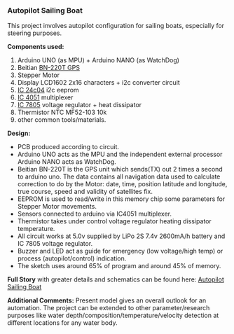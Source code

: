 ### Autopilot Sailing Boat
This project involves autopilot configuration for sailing boats, especially for steering purposes.

**Components used:**
1. Arduino UNO (as MPU) + Arduino NANO (as WatchDog)
2. Beitian [BN-220T GPS](https://files.banggood.com/2016/11/BN-220%20GPS+Antenna%20datasheet.pdf)
3. Stepper Motor
4. Display LCD1602 2x16 characters + i2c converter circuit
5. [IC 24c04](https://www.alldatasheet.com/datasheet-pdf/pdf/23723/STMICROELECTRONICS/24C04.html) i2c eeprom
6. [IC 4051](https://www.alldatasheet.com/datasheet-pdf/pdf/173652/UTC/4051.html) multiplexer
7. [IC 7805](https://www.alldatasheet.com/view.jsp?Searchword=7805%20datasheet&gclid=EAIaIQobChMI1v_Qh82h6QIVi30rCh1HDAuxEAAYASAAEgLf5vD_BwE) voltage regulator + heat dissipator
8. Thermistor NTC MF52-103 10k
9. other common tools/materials.

**Design:**
* PCB produced according to circuit.
* Arduino UNO acts as the MPU and the independent external processor Arduino NANO acts as WatchDog.
* Beitian BN-220T is the GPS unit which sends(TX) out 2 times a second to arduino uno. The data contains all navigation data used to calculate correction to do by the Motor: date, time, position latitude and longitude, true course, speed and validity of satellites fix.
* EEPROM is used to read/write in this memory chip some parameters for Stepper Motor movements.
* Sensors connected to arduino via IC4051 multiplexer.
* Thermistor takes under control voltage regulator heating dissipator temperature.
* All circuit works at 5.0v supplied by LiPo 2S 7.4v 2600mA/h battery and IC 7805 voltage regulator.
* Buzzer and LED act as guide for emergency (low voltage/high temp) or process (autopilot/control) indication.
* The sketch uses around 65% of program and around 45% of memory.

**Full Story** with greater details and schematics can be found here: [Autopilot Sailing Boat](https://www.hackster.io/zoncatan/autopilot-for-sailing-boats-automatic-steering-system-b880bd)

**Additional Comments:**  Present model gives an overall outlook for an automation. The project can be extended to other parameter/research purposes like water depth/composition/temperature/velocity detection at different locations for any water body.
